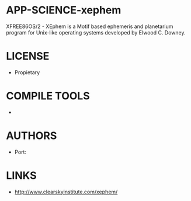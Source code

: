 APP-SCIENCE-xephem
==================

XFREE86OS/2 - XEphem is a Motif based ephemeris and planetarium program for Unix-like operating systems developed by Elwood C. Downey.

LICENSE
===============
* Propietary

COMPILE TOOLS
===============
* 

AUTHORS
===============
* Port:

LINKS
===============
* http://www.clearskyinstitute.com/xephem/
